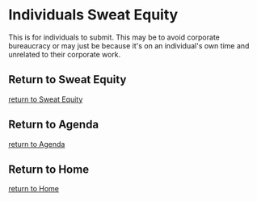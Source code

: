 # Individuals Sweat Equity

This is for individuals to submit.
This may be to avoid corporate bureaucracy
or may just be because it's on an individual's own time
and unrelated to their corporate work.

## Return to Sweat Equity
[return to Sweat Equity](../../SweatEquity)

## Return to Agenda
[return to Agenda](../../Agenda)

## Return to Home
[return to Home](../../index.md)
